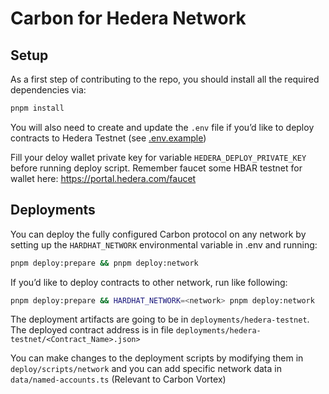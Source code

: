 ﻿# Carbon for Hedera Network

## Setup

As a first step of contributing to the repo, you should install all the required dependencies via:

```sh
pnpm install
```

You will also need to create and update the `.env` file if you’d like to deploy contracts to Hedera Testnet (see [.env.example](./.env.example))

Fill your deloy wallet private key for variable `HEDERA_DEPLOY_PRIVATE_KEY` before running deploy script. Remember faucet some HBAR testnet for wallet here: https://portal.hedera.com/faucet

## Deployments

You can deploy the fully configured Carbon protocol on any network by setting up the `HARDHAT_NETWORK` environmental variable in .env and running:

```sh
pnpm deploy:prepare && pnpm deploy:network
```

If you’d like to deploy contracts to other network, run like following:
```sh
pnpm deploy:prepare && HARDHAT_NETWORK=<network> pnpm deploy:network
```

The deployment artifacts are going to be in `deployments/hedera-testnet`. The deployed contract address is in file `deployments/hedera-testnet/<Contract_Name>.json>`

You can make changes to the deployment scripts by modifying them in `deploy/scripts/network` and you can add specific network data in `data/named-accounts.ts` (Relevant to Carbon Vortex)  
